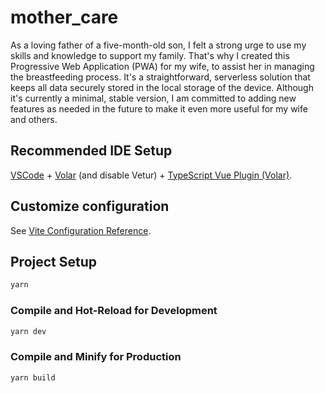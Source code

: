 # mother_care

As a loving father of a five-month-old son, I felt a strong urge to use my skills and knowledge to support my family. That's why I created this Progressive Web Application (PWA) for my wife, to assist her in managing the breastfeeding process. It's a straightforward, serverless solution that keeps all data securely stored in the local storage of the device. Although it's currently a minimal, stable version, I am committed to adding new features as needed in the future to make it even more useful for my wife and others.

## Recommended IDE Setup

[VSCode](https://code.visualstudio.com/) + [Volar](https://marketplace.visualstudio.com/items?itemName=Vue.volar) (and disable Vetur) + [TypeScript Vue Plugin (Volar)](https://marketplace.visualstudio.com/items?itemName=Vue.vscode-typescript-vue-plugin).

## Customize configuration

See [Vite Configuration Reference](https://vitejs.dev/config/).

## Project Setup

```sh
yarn
```

### Compile and Hot-Reload for Development

```sh
yarn dev
```

### Compile and Minify for Production

```sh
yarn build
```
